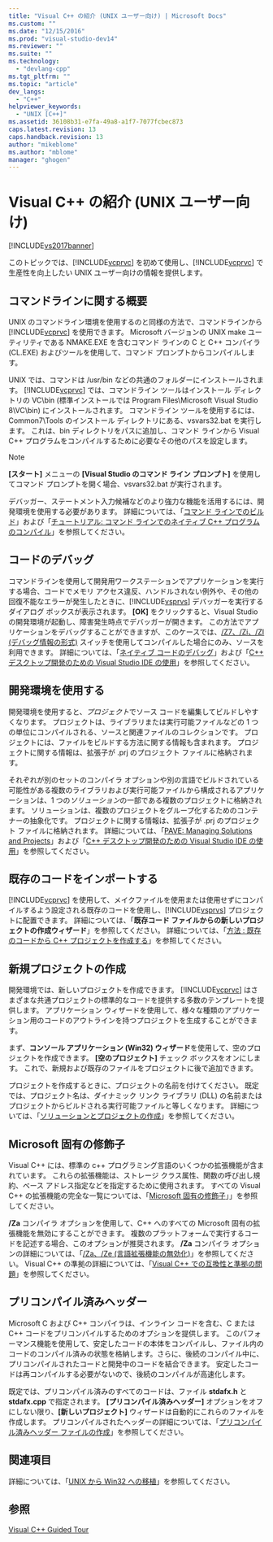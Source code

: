 ```yaml
---
title: "Visual C++ の紹介 (UNIX ユーザー向け) | Microsoft Docs"
ms.custom: ""
ms.date: "12/15/2016"
ms.prod: "visual-studio-dev14"
ms.reviewer: ""
ms.suite: ""
ms.technology: 
  - "devlang-cpp"
ms.tgt_pltfrm: ""
ms.topic: "article"
dev_langs: 
  - "C++"
helpviewer_keywords: 
  - "UNIX [C++]"
ms.assetid: 36108b31-e7fa-49a8-a1f7-7077fcbec873
caps.latest.revision: 13
caps.handback.revision: 13
author: "mikeblome"
ms.author: "mblome"
manager: "ghogen"
---
```

# Visual C++ の紹介 (UNIX ユーザー向け)
[!INCLUDE[vs2017banner](../assembler/inline/includes/vs2017banner.md)]

このトピックでは、[!INCLUDE[vcprvc](../build/includes/vcprvc_md.md)] を初めて使用し、[!INCLUDE[vcprvc](../build/includes/vcprvc_md.md)] で生産性を向上したい UNIX ユーザー向けの情報を提供します。  
  
## コマンドラインに関する概要  
 UNIX のコマンドライン環境を使用するのと同様の方法で、コマンドラインから [!INCLUDE[vcprvc](../build/includes/vcprvc_md.md)] を使用できます。  Microsoft バージョンの UNIX make ユーティリティである NMAKE.EXE を含むコマンド ラインの C と C\+\+ コンパイラ \(CL.EXE\) およびツールを使用して、コマンド プロンプトからコンパイルします。  
  
 UNIX では、コマンドは \/usr\/bin などの共通のフォルダーにインストールされます。  [!INCLUDE[vcprvc](../build/includes/vcprvc_md.md)] では、コマンドライン ツールはインストール ディレクトリの VC\\bin \(標準インストールでは Program Files\\Microsoft Visual Studio 8\\VC\\bin\) にインストールされます。  コマンドライン ツールを使用するには、Common7\\Tools のインストール ディレクトリにある、vsvars32.bat を実行します。  これは、bin ディレクトリをパスに追加し、コマンド ラインから Visual C\+\+ プログラムをコンパイルするために必要なその他のパスを設定します。  
  
> [!NOTE]
>  **\[スタート\]** メニューの **\[Visual Studio のコマンド ライン プロンプト\]** を使用してコマンド プロンプトを開く場合、vsvars32.bat が実行されます。  
  
 デバッガー、ステートメント入力候補などのより強力な機能を活用するには、開発環境を使用する必要があります。  詳細については、「[コマンド ラインでのビルド](../Topic/Building%20on%20the%20Command%20Line.md)」および「[チュートリアル: コマンド ラインでのネイティブ C\+\+ プログラムのコンパイル](../build/walkthrough-compiling-a-native-cpp-program-on-the-command-line.md)」を参照してください。  
  
## コードのデバッグ  
 コマンドラインを使用して開発用ワークステーションでアプリケーションを実行する場合、コードでメモリ アクセス違反、ハンドルされない例外や、その他の回復不能なエラーが発生したときに、[!INCLUDE[vsprvs](../assembler/masm/includes/vsprvs_md.md)] デバッガーを実行するダイアログ ボックスが表示されます。  **\[OK\]** をクリックすると、Visual Studio の開発環境が起動し、障害発生時点でデバッガーが開きます。  この方法でアプリケーションをデバッグすることができますが、このケースでは、[\/Z7、\/Zi、\/ZI \(デバッグ情報の形式\)](../Topic/-Z7,%20-Zi,%20-ZI%20\(Debug%20Information%20Format\).md) スイッチを使用してコンパイルした場合にのみ、ソースを利用できます。  詳細については、「[ネイティブ コードのデバッグ](../Topic/Debugging%20Native%20Code.md)」および「[C\+\+ デスクトップ開発のための Visual Studio IDE の使用](../ide/using-the-visual-studio-ide-for-cpp-desktop-development.md)」を参照してください。  
  
## 開発環境を使用する  
 開発環境を使用すると、*プロジェクト*でソース コードを編集してビルドしやすくなります。  プロジェクトは、ライブラリまたは実行可能ファイルなどの 1 つの単位にコンパイルされる、ソースと関連ファイルのコレクションです。  プロジェクトには、ファイルをビルドする方法に関する情報も含まれます。  プロジェクトに関する情報は、拡張子が .prj のプロジェクト ファイルに格納されます。  
  
 それぞれが別のセットのコンパイラ オプションや別の言語でビルドされている可能性がある複数のライブラリおよび実行可能ファイルから構成されるアプリケーションは、1 つの*ソリューション*の一部である複数のプロジェクトに格納されます。  ソリューションは、複数のプロジェクトをグループ化するためのコンテナーの抽象化です。  プロジェクトに関する情報は、拡張子が .prj のプロジェクト ファイルに格納されます。  詳細については、「[PAVE: Managing Solutions and Projects](http://msdn.microsoft.com/ja-jp/7a50db22-d3cc-46f3-b648-ab7e0528e260)」および「[C\+\+ デスクトップ開発のための Visual Studio IDE の使用](../ide/using-the-visual-studio-ide-for-cpp-desktop-development.md)」を参照してください。  
  
## 既存のコードをインポートする  
 [!INCLUDE[vcprvc](../build/includes/vcprvc_md.md)] を使用して、メイクファイルを使用または使用せずにコンパイルするよう設定される既存のコードを使用し、[!INCLUDE[vsprvs](../assembler/masm/includes/vsprvs_md.md)] プロジェクトに配置できます。  詳細については、「**既存コード ファイルからの新しいプロジェクトの作成ウィザード**」を参照してください。  詳細については、「[方法 : 既存のコードから C\+\+ プロジェクトを作成する](../ide/how-to-create-a-cpp-project-from-existing-code.md)」を参照してください。  
  
## 新規プロジェクトの作成  
 開発環境では、新しいプロジェクトを作成できます。  [!INCLUDE[vcprvc](../build/includes/vcprvc_md.md)] はさまざまな共通プロジェクトの標準的なコードを提供する多数のテンプレートを提供します。  アプリケーション ウィザードを使用して、様々な種類のアプリケーション用のコードのアウトラインを持つプロジェクトを生成することができます。  
  
 まず、**コンソール アプリケーション \(Win32\) ウィザード**を使用して、空のプロジェクトを作成できます。  **\[空のプロジェクト\]** チェック ボックスをオンにします。  これで、新規および既存のファイルをプロジェクトに後で追加できます。  
  
 プロジェクトを作成するときに、プロジェクトの名前を付けてください。  既定では、プロジェクト名は、ダイナミック リンク ライブラリ \(DLL\) の名前またはプロジェクトからビルドされる実行可能ファイルと等しくなります。  詳細については、「[ソリューションとプロジェクトの作成](../Topic/Creating%20Solutions%20and%20Projects.md)」を参照してください。  
  
## Microsoft 固有の修飾子  
 Visual C\+\+ には、標準の c\+\+ プログラミング言語のいくつかの拡張機能が含まれています。  これらの拡張機能は、ストレージ クラス属性、関数の呼び出し規約、ベース アドレス指定などを指定するために使用されます。  すべての Visual C\+\+ の拡張機能の完全な一覧については、「[Microsoft 固有の修飾子](../Topic/Microsoft-Specific%20Modifiers.md)」」を参照してください。  
  
 **\/Za** コンパイラ オプションを使用して、C\+\+ へのすべての Microsoft 固有の拡張機能を無効にすることができます。  複数のプラットフォームで実行するコードを記述する場合、このオプションが推奨されます。  **\/Za** コンパイラ オプションの詳細については、「[\/Za、\/Ze \(言語拡張機能の無効化\)](../build/reference/za-ze-disable-language-extensions.md)」を参照してください。  Visual C\+\+ の準拠の詳細については、「[Visual C\+\+ での互換性と準拠の問題](../misc/compatibility-and-compliance-issues-in-visual-cpp.md)」を参照してください。  
  
## プリコンパイル済みヘッダー  
 Microsoft C および C\+\+ コンパイラは、インライン コードを含む、C または C\+\+ コードをプリコンパイルするためのオプションを提供します。  このパフォーマンス機能を使用して、安定したコードの本体をコンパイルし、ファイル内のコードのコンパイル済みの状態を格納します。さらに、後続のコンパイル中に、プリコンパイルされたコードと開発中のコードを結合できます。  安定したコードは再コンパイルする必要がないので、後続のコンパイルが高速化します。  
  
 既定では、プリコンパイル済みのすべてのコードは、ファイル **stdafx.h** と **stdafx.cpp** で指定されます。  **\[プリコンパイル済みヘッダー\]** オプションをオフにしない限り、**\[新しいプロジェクト\]** ウィザードは自動的にこれらのファイルを作成します。  プリコンパイルされたヘッダーの詳細については、「[プリコンパイル済みヘッダー ファイルの作成](../build/reference/creating-precompiled-header-files.md)」を参照してください。  
  
## 関連項目  
 詳細については、「[UNIX から Win32 への移植](../porting/porting-from-unix-to-win32.md)」を参照してください。  
  
## 参照  
 [Visual C\+\+ Guided Tour](http://msdn.microsoft.com/ja-jp/499cb66f-7df1-45d6-8b6b-33d94fd1f17c)